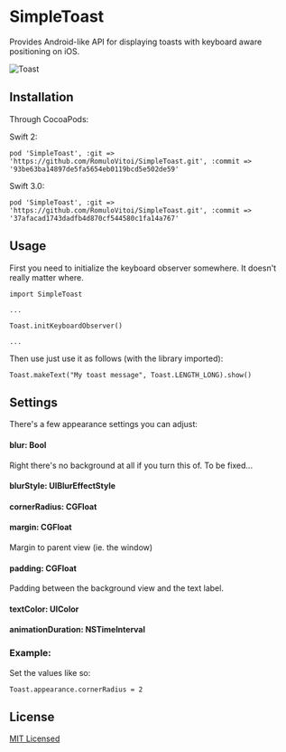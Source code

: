 # SimpleToast
Provides Android-like API for displaying toasts with keyboard aware positioning on iOS.

![Toast](https://raw.githubusercontent.com/lohmander/iOS-Toast/master/screencast.gif)

## Installation

Through CocoaPods:

Swift 2:
```
pod 'SimpleToast', :git => 'https://github.com/RomuloVitoi/SimpleToast.git', :commit => '93be63ba14897de5fa5654eb0119bcd5e502de59'
```
Swift 3.0:
```
pod 'SimpleToast', :git => 'https://github.com/RomuloVitoi/SimpleToast.git', :commit => '37afacad1743dadfb4d870cf544580c1fa14a767'
```

## Usage

First you need to initialize the keyboard observer somewhere. It doesn't really matter where.

```
import SimpleToast

...

Toast.initKeyboardObserver()

...

```

Then use just use it as follows (with the library imported):

```
Toast.makeText("My toast message", Toast.LENGTH_LONG).show()
```

## Settings

There's a few appearance settings you can adjust:

#### blur: Bool
Right there's no background at all if you turn this of. To be fixed...

#### blurStyle: UIBlurEffectStyle
#### cornerRadius: CGFloat
#### margin: CGFloat
Margin to parent view (ie. the window)

#### padding: CGFloat
Padding between the background view and the text label.

#### textColor: UIColor
#### animationDuration: NSTimeInterval


### Example:

Set the values like so:

```
Toast.appearance.cornerRadius = 2
```

## License
[MIT Licensed](https://github.com/lohmander/iOS-Toast/blob/master/LICENSE)
